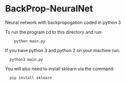 # BackProp-NeuralNet
Neural network with backpropogation coded in python 3

To run the program cd to this directory and run: 
    
        python main.py
        
If you have python 3 and python 2 on your machine run: 
   
      python3 main.py    
      
You will also need to install sklearn via the command:
      
      pip install sklearn

